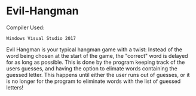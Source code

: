 # Evil-Hangman

Compiler Used:


    Windows Visual Studio 2017

  
Evil Hangman is your typical hangman game with a twist: Instead of the word being chosen at the start of the game, the "correct" word is delayed for as long as possible. This is done by the program keeping track of the users guesses, and having the option to elimate words containing the guessed letter. This happens until either the user runs out of guesses, or it is no longer for the program to eliminate words with the list of guessed letters!
